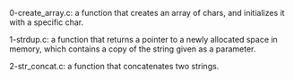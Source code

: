 0-create_array.c: a function that creates an array of chars, and initializes it with a specific char.

1-strdup.c: a function that returns a pointer to a newly allocated space in memory, which contains a copy of the string given as a parameter.

2-str_concat.c: a function that concatenates two strings.
